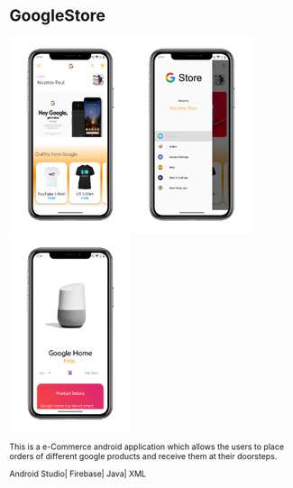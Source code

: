# GoogleStore

<img src="home.png" height="350"/><img src="menu.png" height="350"/><img src="details.png" height="350"/>
 
This is a e-Commerce android application which allows the users to place orders of different google products and receive them at their doorsteps.

Android Studio| Firebase| Java| XML
